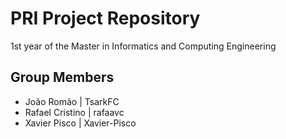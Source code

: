 # PRI Project Repository
1st year of the Master in Informatics and Computing Engineering

## Group Members

- João Romão | TsarkFC
- Rafael Cristino | rafaavc
- Xavier Pisco | Xavier-Pisco


